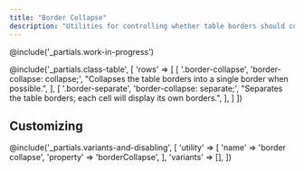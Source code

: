 ```yaml
---
title: "Border Collapse"
description: "Utilities for controlling whether table borders should collapse or be separated."
---
```


@include('_partials.work-in-progress')

@include('_partials.class-table', [
  'rows' => [
    [
      '.border-collapse',
      'border-collapse: collapse;',
      "Collapses the table borders into a single border when possible.",
    ],
    [
      '.border-separate',
      'border-collapse: separate;',
      "Separates the table borders; each cell will display its own borders.",
    ],
  ]
])


## Customizing

@include('_partials.variants-and-disabling', [
    'utility' => [
        'name' => 'border collapse',
        'property' => 'borderCollapse',
    ],
    'variants' => [],
])
